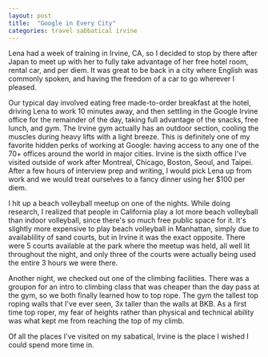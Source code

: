 ```yaml
---
layout: post
title:  "Google in Every City"
categories: travel sabbatical irvine
---
```


Lena had a week of training in Irvine, CA, so I decided to stop by there after Japan to meet up with her to fully take advantage of her free hotel room, rental car, and per diem. It was great to be back in a city where English was commonly spoken, and having the freedom of a car to go wherever I pleased.

Our typical day involved eating free made-to-order breakfast at the hotel, driving Lena to work 10 minutes away, and then settling in the Google Irvine office for the remainder of the day, taking full advantage of the snacks, free lunch, and gym. The Irvine gym actually has an outdoor section, cooling the muscles during heavy lifts with a light breeze. This is definitely one of my favorite hidden perks of working at Google: having access to any one of the 70+ offices around the world in major cities. Irvine is the sixth office I've visited outside of work after Montreal, Chicago, Boston, Seoul, and Taipei. After a few hours of interview prep and writing, I would pick Lena up from work and we would treat ourselves to a fancy dinner using her $100 per diem.

I hit up a beach volleyball meetup on one of the nights. While doing research, I realized that people in California play a lot more beach volleyball than indoor volleyball, since there's so much free public space for it. It's slightly more expensive to play beach volleyball in Manhattan, simply due to availablility of sand courts, but in Irvine it was the exact opposite. There were 5 courts available at the park where the meetup was held, all well lit throughout the night, and only three of the courts were actually being used the entire 3 hours we were there.

Another night, we checked out one of the climbing facilities. There was a groupon for an intro to climbing class that was cheaper than the day pass at the gym, so we both finally learned how to top rope. The gym the tallest top roping walls that I've ever seen, 3x taller than the walls at BKB. As a first time top roper, my fear of heights rather than physical and technical ability was what kept me from reaching the top of my climb.

Of all the places I've visited on my sabatical, Irvine is the place I wished I could spend more time in.